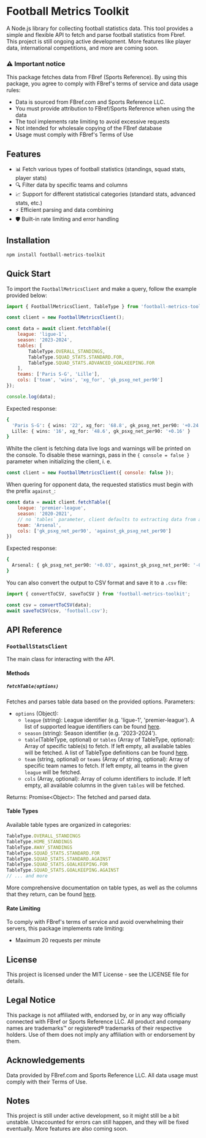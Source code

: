 # Football Metrics Toolkit
A Node.js library for collecting football statistics data. This tool provides a simple and flexible API to fetch and parse football statistics from Fbref.
<br />
This project is still ongoing active development. More features like player data, international competitions, and more are coming soon.

### :warning: Important notice
This package fetches data from FBref (Sports Reference). By using this package, you agree to comply with FBref's terms of service and data usage rules:
- Data is sourced from FBref.com and Sports Reference LLC.
- You must provide attribution to FBref/Sports Reference when using the data
- The tool implements rate limiting to avoid excessive requests
- Not intended for wholesale copying of the FBref database
- Usage must comply with FBref's Terms of Use

## Features
- 📊 Fetch various types of football statistics (standings, squad stats, player stats)
- 🔍 Filter data by specific teams and columns
- 📈 Support for different statistical categories (standard stats, advanced stats, etc.)
- ⚡ Efficient parsing and data combining
- 🛡️ Built-in rate limiting and error handling

## Installation
```bash
npm install football-metrics-toolkit
```

## Quick Start
To import the `FootballMetricsClient` and make a query, follow the example provided below:
```javascript
import { FootballMetricsClient, TableType } from 'football-metrics-toolkit';

const client = new FootballMetricsClient();

const data = await client.fetchTable({
    league: 'ligue-1',
    season: '2023-2024',
    tables: [
        TableType.OVERALL_STANDINGS,
        TableType.SQUAD_STATS.STANDARD.FOR,
        TableType.SQUAD_STATS.ADVANCED_GOALKEEPING.FOR
    ],
    teams: ['Paris S-G', 'Lille'],
    cols: ['team', 'wins', 'xg_for', 'gk_psxg_net_per90']
});

console.log(data);
```
Expected response:
```bash
{
  'Paris S-G': { wins: '22', xg_for: '68.8', gk_psxg_net_per90: '+0.24' },
  Lille: { wins: '16', xg_for: '48.6', gk_psxg_net_per90: '+0.16' }
}
```
Whilte the client is fetching data live logs and warnings will be printed on the console. To disable these warnings, pass in the `{ console = false }` parameter when initializing the client, i. e.
```javascript
const client = new FootballMetricsClient({ console: false });
```
When quering for opponent data, the requested statistics must begin with the prefix `against_`:
```javascript
const data = await client.fetchTable({
    league: 'premier-league',
    season: '2020-2021',
    // no `tables` parameter, client defaults to extracting data from all possible tables
    team: 'Arsenal',
    cols: ['gk_psxg_net_per90', 'against_gk_psxg_net_per90']
})
```
Expected response:
``` bash
{
  Arsenal: { gk_psxg_net_per90: '+0.03', against_gk_psxg_net_per90: '-0.14' }
}
```
You can also convert the output to CSV format and save it to a `.csv` file:
```javascript
import { convertToCSV, saveToCSV } from 'football-metrics-toolkit';

const csv = convertToCSV(data);
await saveToCSV(csv, 'football.csv');
```

## API Reference
### `FootballStatsClient`
The main class for interacting with the API.
#### Methods
##### `fetchTable(options)`
Fetches and parses table data based on the provided options.
Parameters:
- `options` (Object):
    - `league` (string): League identifier (e.g. 'ligue-1', 'premier-league'). A list of supported league identifiers can be found [here](leagues.md).
    - `season` (string): Season identifier (e.g. '2023-2024').
    - `table`(TableType, optional) or `tables` (Array of TableType, optional): Array of specific table(s) to fetch. If left empty, all available tables will be fetched. A list of TableType definitions can be found [here](tabletypes.md).
    - `team` (string, optional) or `teams` (Array of string, optional): Array of specific team names to fetch. If left empty, all teams in the given `league` will be fetched.
    - `cols` (Array, optional): Array of column identifiers to include. If left empty, all available columns in the given `tables` will be fetched.

Returns: Promise\<Object\>: The fetched and parsed data.

#### Table Types
Available table types are organized in categories:
```javascript
TableType.OVERALL_STANDINGS
TableType.HOME_STANDINGS
TableType.AWAY_STANDINGS
TableType.SQUAD_STATS.STANDARD.FOR
TableType.SQUAD_STATS.STANDARD.AGAINST
TableType.SQUAD_STATS.GOALKEEPING.FOR
TableType.SQUAD_STATS.GOALKEEPING.AGAINST
// ... and more
```
More comprehensive documentation on table types, as well as the columns that they return, can be found [here](tabletypes.md).

#### Rate Limiting
To comply with FBref's terms of service and avoid overwhelming their servers, this package implements rate limiting:

- Maximum 20 requests per minute



## License
This project is licensed under the MIT License - see the LICENSE file for details.

## Legal Notice
This package is not affiliated with, endorsed by, or in any way officially connected with FBref or Sports Reference LLC. All product and company names are trademarks™ or registered® trademarks of their respective holders. Use of them does not imply any affiliation with or endorsement by them.

## Acknowledgements
Data provided by FBref.com and Sports Reference LLC. All data usage must comply with their Terms of Use.

## Notes
This project is still under active development, so it might still be a bit unstable. Unaccounted for errors can still happen, and they will be fixed eventually. More features are also coming soon.
